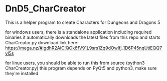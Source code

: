 # DnD5_CharCreator
This is a helper program to create Characters for Dungeons and Dragons 5



for windows users, there is a standalone application including required binaries
it automatically downloads the latest files from this repo
and starts CharCreator.py
download link here:
https://mega.nz/#!gdhR2AiC!QOk6fV91L9srs1Zq9dOwIfj_1D6P45nqUtiEQQ7vl5s

for linux users, you should be able to run this from source (python3 CharCreator.py)
this program depends on PyQt5 and python3, make sure they're installed
